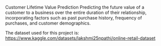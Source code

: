Customer Lifetime Value Prediction
Predicting the future value of a customer to a business over the entire duration of their relationship, incorporating factors such as past purchase history, frequency of purchases, and customer demographics.

The dataset used for this project is:
https://www.kaggle.com/datasets/lakshmi25npathi/online-retail-dataset
